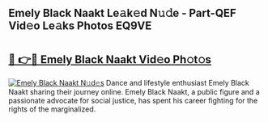 ## Emely Black Naakt Le𝚊k𝚎d N𝚞𝚍e - Part-QEF Vid𝚎o Le𝚊ks Photos EQ9VE

# <h2><a href="http://fbayumq.evod.top/?m=Emely+Black+Naakt">🔗 👉🔴 Emely Black Naakt Vid𝚎o Ph𝚘t𝚘s</a></h2>

[![Emely Black Naakt N𝚞d𝚎s](https://i.imgur.com/8V9OHl7.gif)](http://fbayumq.evod.top/?m=Emely+Black+Naakt)
Dance and lifestyle enthusiast Emely Black Naakt sharing their journey online. Emely Black Naakt, a public figure and a passionate advocate for social justice, has spent his career fighting for the rights of the marginalized. 
